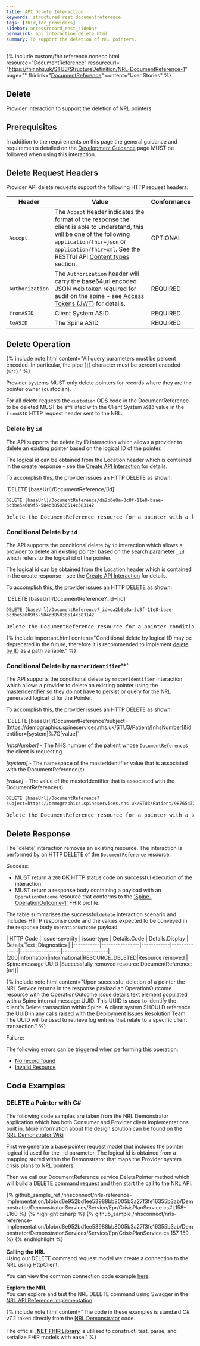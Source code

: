 ```yaml
---
title: API Delete Interaction
keywords: structured rest documentreference
tags: [fhir,for_providers]
sidebar: accessrecord_rest_sidebar
permalink: api_interaction_delete.html
summary: To support the deletion of NRL pointers.
---
```


{% include custom/fhir.reference.nonecc.html resource="DocumentReference" resourceurl= "https://fhir.nhs.uk/STU3/StructureDefinition/NRL-DocumentReference-1" page="" fhirlink="[DocumentReference](https://www.hl7.org/fhir/STU3/documentreference.html)" content="User Stories" %}

## Delete

Provider interaction to support the deletion of NRL pointers. 

## Prerequisites

In addition to the requirements on this page the general guidance and requirements detailed on the [Development Guidance](explore.html#2-prerequisites-for-nrl-api) page MUST be followed when using this interaction.

## Delete Request Headers

Provider API delete requests support the following HTTP request headers:

| Header               | Value |Conformance |
|----------------------|-------|-------|
| `Accept`      | The `Accept` header indicates the format of the response the client is able to understand, this will be one of the following <code class="highlighter-rouge">application/fhir+json</code> or <code class="highlighter-rouge">application/fhir+xml</code>. See the RESTful API [Content types](development_general_api_guidance.html#content-types) section. | OPTIONAL |
| `Authorization`      | The `Authorization` header will carry the base64url encoded JSON web token required for audit on the spine - see [Access Tokens (JWT)](integration_access_tokens_JWT.html) for details. | REQUIRED |
| `fromASID`           | Client System ASID | REQUIRED |
| `toASID`             | The Spine ASID | REQUIRED |

## Delete Operation

{% include note.html content="All query parameters must be percent encoded. In particular, the pipe (`|`) character must be percent encoded (`%7C`)." %}

Provider systems MUST only delete pointers for records where they are the pointer owner (custodian).

For all delete requests the `custodian` ODS code in the DocumentReference to be deleted MUST be affiliated with the Client System `ASID` value in the `fromASID` HTTP request header sent to the NRL.

### Delete by `id`

The API supports the delete by ID interaction which allows a provider to delete an existing pointer based on the logical ID of the pointer.

The logical id can be obtained from the Location header which is contained in the create response - see the [Create API Interaction](api_interaction_create.html#create-response) for details.

To accomplish this, the provider issues an HTTP DELETE as shown:

<div markdown="span" class="alert alert-success" role="alert">
`DELETE [baseUrl]/DocumentReference/[id]`
</div>

<div class="language-http highlighter-rouge">
<pre class="highlight"><code><span class="err">DELETE [baseUrl]/DocumentReference/da2b6e8a-3c8f-11e8-baae-6c3be5a609f5-584d385036514c383142
</span></code>
Delete the DocumentReference resource for a pointer with a logical id of 'da2b6e8a-3c8f-11e8-baae-6c3be5a609f5-584d385036514c383142'.</pre>
</div>

### Conditional Delete by `id`

The API supports the conditional delete by `id` interaction which allows a provider to delete an existing pointer based on the search parameter `_id` which refers to the logical id of the pointer. 

The logical id can be obtained from the Location header which is contained in the create response - see the [Create API Interaction](api_interaction_create.html#create-response) for details.

To accomplish this, the provider issues an HTTP DELETE as shown:

<div markdown="span" class="alert alert-success" role="alert">
`DELETE [baseUrl]/DocumentReference?_id=[id]`
</div>

<div class="language-http highlighter-rouge">
<pre class="highlight">
<code><span class="err">DELETE [baseUrl]/DocumentReference?_id=da2b6e8a-3c8f-11e8-baae-6c3be5a609f5-584d385036514c383142
</span></code>
Delete the DocumentReference resource for a pointer conditionally with a logical id of 'da2b6e8a-3c8f-11e8-baae-6c3be5a609f5-584d385036514c383142'.</pre>
</div>

{% include important.html content="Conditional delete by logical ID may be deprecated in the future, therefore it is recommended to implement [delete by ID](#delete-by-id) as a path variable." %}

### Conditional Delete by `masterIdentifier`'*`

The API supports the conditional delete by `masterIdentifier` interaction which allows a provider to delete an existing pointer using the masterIdentifier
so they do not have to persist or query for the NRL generated logical id for the Pointer.

To accomplish this, the provider issues an HTTP DELETE as shown:

<div markdown="span" class="alert alert-success" role="alert">
`DELETE [baseUrl]/DocumentReference?subject=[https://demographics.spineservices.nhs.uk/STU3/Patient/[nhsNumber]&identifier=[system]%7C[value]`
</div>

*[nhsNumber]* - The NHS number of the patient whose `DocumentReference`s the client is requesting

*[system]* - The namespace of the masterIdentifier value that is associated with the DocumentReference(s)

*[value]* - The value of the masterIdentifier that is associated with the DocumentReference(s)

<div class="language-http highlighter-rouge">
<pre class="highlight">
<code><span class="err">DELETE [baseUrl]/DocumentReference?subject=https://demographics.spineservices.nhs.uk/STU3/Patient/9876543210&identifier=urn:ietf:rfc:3986%7Curn:oid:1.3.6.1.4.1.21367.2005.3.71
</span></code>
Delete the DocumentReference resource for a pointer with a subject and identifier.</pre>
</div>

## Delete Response

<p>The 'delete' interaction removes an existing resource. The interaction is performed by an HTTP DELETE of the <code class="highlighter-rouge">DocumentReference</code> resource.</p>

Success:

- MUST return a `200` **OK** HTTP status code on successful execution of the interaction.
- MUST return a response body containing a payload with an `OperationOutcome` resource that conforms to the ['Spine-OperationOutcome-1'](https://fhir.nhs.uk/STU3/StructureDefinition/Spine-OperationOutcome-1) FHIR profile. 

The table summarises the successful `delete` interaction scenario and includes HTTP response code and the values expected to be conveyed in the response body `OperationOutcome` payload:

| HTTP Code | issue-severity | issue-type | Details.Code | Details.Display | Details.Text |Diagnostics |
|-----------|----------------|------------|--------------|-----------------|-------------------|
|200|information|informational|RESOURCE_DELETED|Resource removed | Spine message UUID |Successfully removed resource DocumentReference: [url]|

{% include note.html content="Upon successful deletion of a pointer the NRL Service returns in the response payload an OperationOutcome resource with the OperationOutcome.issue.details.text element populated with a Spine internal message UUID. This UUID is used to identify the client's Delete transaction within Spine. A client system SHOULD reference the UUID in any calls raised with the Deployment Issues Resolution Team. The UUID will be used to retrieve log entries that relate to a specific client transaction." %}

Failure: 

The following errors can be triggered when performing this operation:

- [No record found](development_general_api_guidance.html#resource-not-found)
- [Invalid Resource](development_general_api_guidance.html#invalid-resource)

## Code Examples

### DELETE a Pointer with C#

The following code samples are taken from the NRL Demonstrator application which has both Consumer and Provider client implementations built in. More information about the design solution can be found
on the [NRL Demonstrator Wiki](https://github.com/nhsconnect/nrls-reference-implementation/wiki)

First we generate a base pointer request model that includes the pointer logical id used for the _id parameter.
The logical id is obtained from a mapping stored within the Demonstrator that maps the Provider system crisis plans to NRL pointers.

Then we call our DocumentReference service DeletePointer method which will build a DELETE command request and then start the call to the NRL API.

<div class="github-sample-wrapper">
{% github_sample_ref /nhsconnect/nrls-reference-implementation/blob/d6e952bd1ee53988bb8005b3a27f3fe16355b3ab/Demonstrator/Demonstrator.Services/Service/Epr/CrisisPlanService.cs#L158-L160 %}
{% highlight csharp %}
{% github_sample /nhsconnect/nrls-reference-implementation/blob/d6e952bd1ee53988bb8005b3a27f3fe16355b3ab/Demonstrator/Demonstrator.Services/Service/Epr/CrisisPlanService.cs 157 159 %}
{% endhighlight %}
</div>
<br/>
<b>Calling the NRL</b><br />
Using our DELETE command request model we create a connection to the NRL using HttpClient.

You can view the common connection code example [here](connectioncode_example.html).

<b>Explore the NRL</b><br />
You can explore and test the NRL DELETE command using Swagger in the [NRL API Reference Implementation](https://data.developer.nhs.uk/nrls-ri/index.html#/Nrls/deletePointer).

{% include note.html content="The code in these examples is standard C# v7.2 taken directly from the [NRL Demonstrator](https://nrls.digital.nhs.uk) code.<br /><br />The official <b>[.NET FHIR Library](https://ewoutkramer.github.io/fhir-net-api/)</b> is utilised to construct, test, parse, and serialize FHIR models with ease." %}
